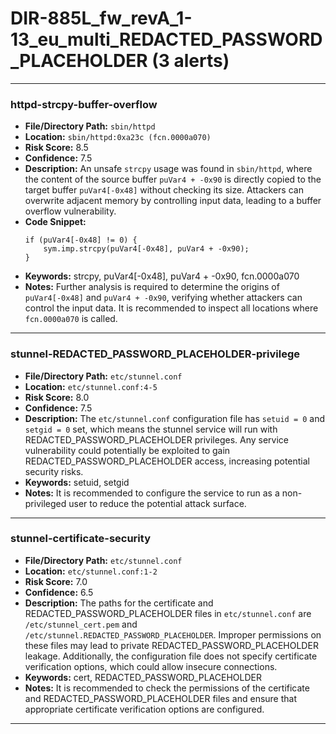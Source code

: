 # DIR-885L_fw_revA_1-13_eu_multi_REDACTED_PASSWORD_PLACEHOLDER (3 alerts)

---

### httpd-strcpy-buffer-overflow

- **File/Directory Path:** `sbin/httpd`
- **Location:** `sbin/httpd:0xa23c (fcn.0000a070)`
- **Risk Score:** 8.5
- **Confidence:** 7.5
- **Description:** An unsafe `strcpy` usage was found in `sbin/httpd`, where the content of the source buffer `puVar4 + -0x90` is directly copied to the target buffer `puVar4[-0x48]` without checking its size. Attackers can overwrite adjacent memory by controlling input data, leading to a buffer overflow vulnerability.
- **Code Snippet:**
  ```
  if (puVar4[-0x48] != 0) {
      sym.imp.strcpy(puVar4[-0x48], puVar4 + -0x90);
  }
  ```
- **Keywords:** strcpy, puVar4[-0x48], puVar4 + -0x90, fcn.0000a070
- **Notes:** Further analysis is required to determine the origins of `puVar4[-0x48]` and `puVar4 + -0x90`, verifying whether attackers can control the input data. It is recommended to inspect all locations where `fcn.0000a070` is called.

---
### stunnel-REDACTED_PASSWORD_PLACEHOLDER-privilege

- **File/Directory Path:** `etc/stunnel.conf`
- **Location:** `etc/stunnel.conf:4-5`
- **Risk Score:** 8.0
- **Confidence:** 7.5
- **Description:** The `etc/stunnel.conf` configuration file has `setuid = 0` and `setgid = 0` set, which means the stunnel service will run with REDACTED_PASSWORD_PLACEHOLDER privileges. Any service vulnerability could potentially be exploited to gain REDACTED_PASSWORD_PLACEHOLDER access, increasing potential security risks.
- **Keywords:** setuid, setgid
- **Notes:** It is recommended to configure the service to run as a non-privileged user to reduce the potential attack surface.

---
### stunnel-certificate-security

- **File/Directory Path:** `etc/stunnel.conf`
- **Location:** `etc/stunnel.conf:1-2`
- **Risk Score:** 7.0
- **Confidence:** 6.5
- **Description:** The paths for the certificate and REDACTED_PASSWORD_PLACEHOLDER files in `etc/stunnel.conf` are `/etc/stunnel_cert.pem` and `/etc/stunnel.REDACTED_PASSWORD_PLACEHOLDER`. Improper permissions on these files may lead to private REDACTED_PASSWORD_PLACEHOLDER leakage. Additionally, the configuration file does not specify certificate verification options, which could allow insecure connections.
- **Keywords:** cert, REDACTED_PASSWORD_PLACEHOLDER
- **Notes:** It is recommended to check the permissions of the certificate and REDACTED_PASSWORD_PLACEHOLDER files and ensure that appropriate certificate verification options are configured.

---
